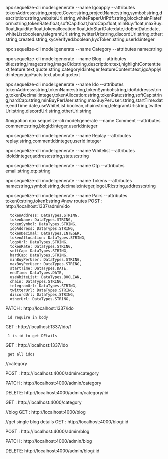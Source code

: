 npx sequelize-cli model:generate --name Igoapply --attributes tokenAddress:string,projectCover:string,projectName:string,symbol:string,description:string,websiteUrl:string,whitePaperUrlPdf:string,blockchainPlateform:string,tokenRate:float,softCap:float,hardCap:float,minBuy:float,maxBuy:float,liquidity:float,tokenallocation:float,idoStartDate:date,idoEndDate:date,whiteList:boolean,telegramUrl:string,twitterUrl:string,discordUrl:string,other:string,created:string,kycVerifyed:boolean,kycToken:string,userId:integer

npx sequelize-cli model:generate --name Category --attributes name:string

npx sequelize-cli model:generate --name Blog --attributes title:string,image:string,imageCid:string,description:text,highlightContent:text,feature:text,quote:string,categoryId:integer,featureContent:text,igoApplyId:integer,igoFacts:text,aboutIgo:text

npx sequelize-cli model:generate --name Ido --attributes tokenAddress:string,tokenName:string,tokenSymbol:string,idoAddress:string,tokenDecimal:integer,tokenAllocation:string,tokenRate:string,softCap:string,hardCap:string,minBuyPerUser:string,maxBuyPerUser:string,startTime:date,endTime:date,useWhiteList:boolean,chain:string,telegramUrl:string,twitterUrl:string,discordUrl:string,otherUrl:string

#migration
npx sequelize-cli model:generate --name Comment --attributes comment:string,blogId:integer,userId:integer

npx sequelize-cli model:generate --name Replay --attributes replay:string,commentId:integer,userId:integer

npx sequelize-cli model:generate --name Whitelist --attributes idoId:integer,address:string,status:string

npx sequelize-cli model:generate --name Otp --attributes email:string,otp:string

npx sequelize-cli model:generate --name Tokens --attributes name:string,symbol:string,decimals:integer,logoURI:string,address:string

npx sequelize-cli model:generate --name Pairs --attributes token0:string,token1:string
#new routes
POST : http://localhost:1337/admin/ido

      tokenAddress: DataTypes.STRING,
      tokenName: DataTypes.STRING,
      tokenSymbol: DataTypes.STRING,
      idoAddress: DataTypes.STRING,
      tokenDecimal: DataTypes.INTEGER,
      tokenAllocation: DataTypes.STRING,
      logoUrl: DataTypes.STRING,
      tokenRate: DataTypes.STRING,
      softCap: DataTypes.STRING,
      hardCap: DataTypes.STRING,
      minBuyPerUser: DataTypes.STRING,
      maxBuyPerUser: DataTypes.STRING,
      startTime: DataTypes.DATE,
      endTime: DataTypes.DATE,
      useWhiteList: DataTypes.BOOLEAN,
      chain: DataTypes.STRING,
      telegramUrl: DataTypes.STRING,
      twitterUrl: DataTypes.STRING,
      discordUrl: DataTypes.STRING,
      otherUrl: DataTypes.STRING,

PATCH : http://localhost:1337/ido

     id require in body

GET : http://localhost:1337/ido/1

     1 is id to get DEtails

GET : http://localhost:1337/ido

     get all idos

//category

POST : http://localhost:4000/admin/category

PATCH : http://localhost:4000/admin/category

DELETE: http://localhost:4000/admin/category/:id

GET : http://localhost:4000/category

//blog
GET : http://localhost:4000/blog

//get single blog details
GET : http://localhost:4000/blog/:id

POST : http://localhost:4000/admin/blog

PATCH : http://localhost:4000/admin/blog

DELETE: http://localhost:4000/admin/blog/:id
